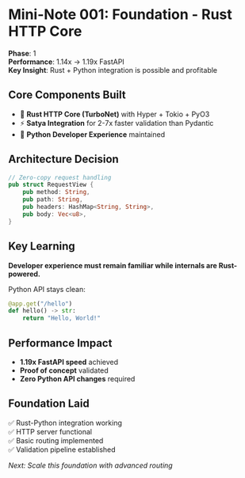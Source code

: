 # Mini-Note 001: Foundation - Rust HTTP Core

**Phase**: 1  
**Performance**: 1.14x → 1.19x FastAPI  
**Key Insight**: Rust + Python integration is possible and profitable  

## Core Components Built
- 🦀 **Rust HTTP Core (TurboNet)** with Hyper + Tokio + PyO3
- ⚡ **Satya Integration** for 2-7x faster validation than Pydantic  
- 🐍 **Python Developer Experience** maintained

## Architecture Decision
```rust
// Zero-copy request handling
pub struct RequestView {
    pub method: String,
    pub path: String, 
    pub headers: HashMap<String, String>,
    pub body: Vec<u8>,
}
```

## Key Learning
**Developer experience must remain familiar while internals are Rust-powered.**

Python API stays clean:
```python
@app.get("/hello")
def hello() -> str:
    return "Hello, World!"
```

## Performance Impact
- **1.19x FastAPI speed** achieved
- **Proof of concept** validated  
- **Zero Python API changes** required

## Foundation Laid
✅ Rust-Python integration working  
✅ HTTP server functional  
✅ Basic routing implemented  
✅ Validation pipeline established  

*Next: Scale this foundation with advanced routing*
